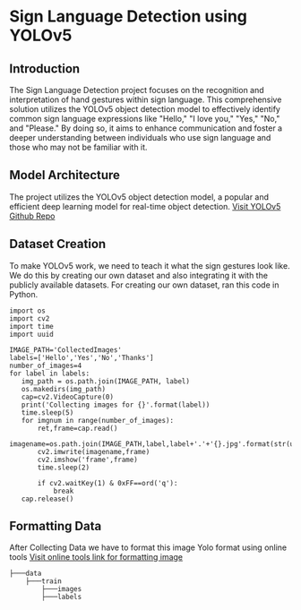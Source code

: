 # Sign Language Detection using YOLOv5

## Introduction
The Sign Language Detection project focuses on the recognition and interpretation of hand gestures within sign language. This comprehensive solution utilizes the YOLOv5 object detection model to effectively identify common sign language expressions like "Hello," "I love you," "Yes," "No," and "Please." By doing so, it aims to enhance communication and foster a deeper understanding between individuals who use sign language and those who may not be familiar with it.

## Model Architecture
The project utilizes the YOLOv5 object detection model, a popular and efficient deep learning model for real-time object detection.
[Visit  YOLOv5 Github Repo](https://github.com/ultralytics/yolov5)

## Dataset Creation
To make YOLOv5 work, we need to teach it what the sign gestures look like. We do this by creating our own dataset and also integrating it with the publicly available datasets. For creating our own dataset, ran this code in Python.
 ```
import os
import cv2
import time
import uuid

IMAGE_PATH='CollectedImages'
labels=['Hello','Yes','No','Thanks']
number_of_images=4
for label in labels:
    img_path = os.path.join(IMAGE_PATH, label)
    os.makedirs(img_path)
    cap=cv2.VideoCapture(0)
    print('Collecting images for {}'.format(label))
    time.sleep(5)
    for imgnum in range(number_of_images):
        ret,frame=cap.read()
        imagename=os.path.join(IMAGE_PATH,label,label+'.'+'{}.jpg'.format(str(uuid.uuid1())))
        cv2.imwrite(imagename,frame)
        cv2.imshow('frame',frame)
        time.sleep(2)
        
        if cv2.waitKey(1) & 0xFF==ord('q'):
            break
    cap.release()
```
## Formatting Data

After Collecting  Data we have to format this image Yolo format  using online tools 
[Visit online tools link for formatting image](https://www.makesense.ai)

```
├───data
    ├───train
        ├───images
        ├───labels
```